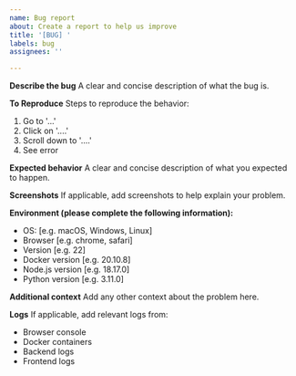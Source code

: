 ```yaml
---
name: Bug report
about: Create a report to help us improve
title: '[BUG] '
labels: bug
assignees: ''

---
```


**Describe the bug**
A clear and concise description of what the bug is.

**To Reproduce**
Steps to reproduce the behavior:
1. Go to '...'
2. Click on '....'
3. Scroll down to '....'
4. See error

**Expected behavior**
A clear and concise description of what you expected to happen.

**Screenshots**
If applicable, add screenshots to help explain your problem.

**Environment (please complete the following information):**
 - OS: [e.g. macOS, Windows, Linux]
 - Browser [e.g. chrome, safari]
 - Version [e.g. 22]
 - Docker version [e.g. 20.10.8]
 - Node.js version [e.g. 18.17.0]
 - Python version [e.g. 3.11.0]

**Additional context**
Add any other context about the problem here.

**Logs**
If applicable, add relevant logs from:
- Browser console
- Docker containers
- Backend logs
- Frontend logs

